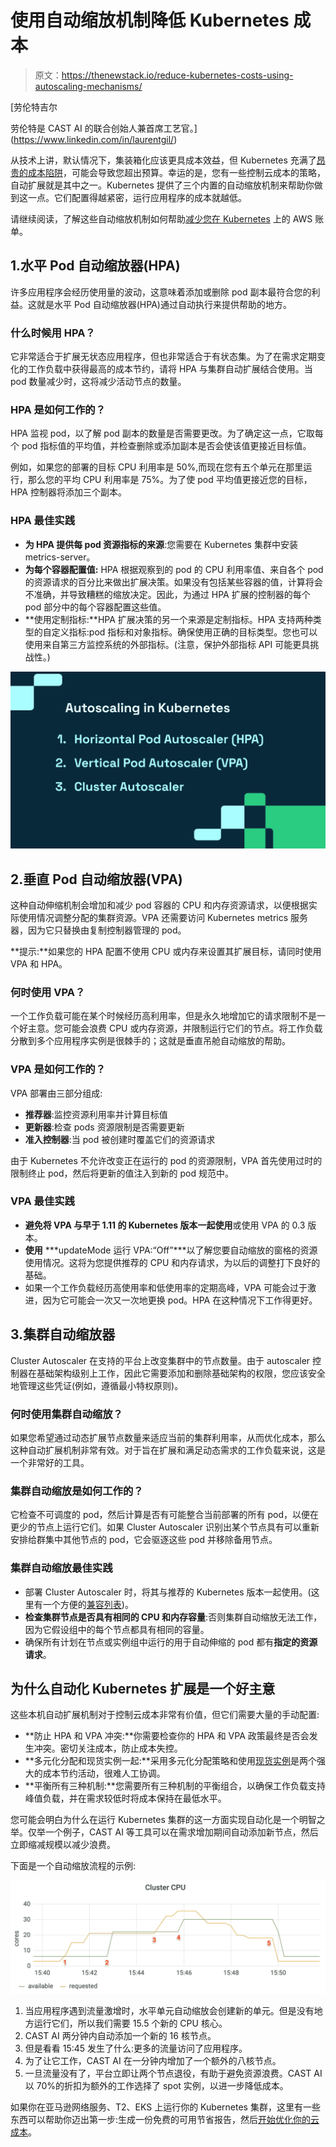 # 使用自动缩放机制降低 Kubernetes 成本

> 原文：<https://thenewstack.io/reduce-kubernetes-costs-using-autoscaling-mechanisms/>

[](https://www.linkedin.com/in/laurentgil/)

 [劳伦特吉尔

劳伦特是 CAST AI 的联合创始人兼首席工艺官。](https://www.linkedin.com/in/laurentgil/) [](https://www.linkedin.com/in/laurentgil/)

从技术上讲，默认情况下，集装箱化应该更具成本效益，但 Kubernetes 充满了[昂贵的成本陷阱](https://thenewstack.io/5-expensive-kubernetes-cost-traps-and-how-to-deal-with-them/)，可能会导致您超出预算。幸运的是，您有一些控制云成本的策略，自动扩展就是其中之一。Kubernetes 提供了三个内置的自动缩放机制来帮助你做到这一点。它们配置得越紧密，运行应用程序的成本就越低。

请继续阅读，了解这些自动缩放机制如何帮助[减少您在 Kubernetes](https://cast.ai/blog/8-best-practices-to-reduce-your-aws-bill-for-kubernetes/) 上的 AWS 账单。

## 1.水平 Pod 自动缩放器(HPA)

许多应用程序会经历使用量的波动，这意味着添加或删除 pod 副本最符合您的利益。这就是水平 Pod 自动缩放器(HPA)通过自动执行来提供帮助的地方。

### 什么时候用 HPA？

它非常适合于扩展无状态应用程序，但也非常适合于有状态集。为了在需求定期变化的工作负载中获得最高的成本节约，请将 HPA 与集群自动扩展结合使用。当 pod 数量减少时，这将减少活动节点的数量。

### HPA 是如何工作的？

HPA 监视 pod，以了解 pod 副本的数量是否需要更改。为了确定这一点，它取每个 pod 指标值的平均值，并检查删除或添加副本是否会使该值更接近目标值。

例如，如果您的部署的目标 CPU 利用率是 50%,而现在您有五个单元在那里运行，那么您的平均 CPU 利用率是 75%。为了使 pod 平均值更接近您的目标，HPA 控制器将添加三个副本。

### HPA 最佳实践

*   **为 HPA 提供每 pod 资源指标的来源**:您需要在 Kubernetes 集群中安装 metrics-server。
*   **为每个容器配置值:** HPA 根据观察到的 pod 的 CPU 利用率值、来自各个 pod 的资源请求的百分比来做出扩展决策。如果没有包括某些容器的值，计算将会不准确，并导致糟糕的缩放决定。因此，为通过 HPA 扩展的控制器的每个 pod 部分中的每个容器配置这些值。
*   **使用定制指标:**HPA 扩展决策的另一个来源是定制指标。HPA 支持两种类型的自定义指标:pod 指标和对象指标。确保使用正确的目标类型。您也可以使用来自第三方监控系统的外部指标。(注意，保护外部指标 API 可能更具挑战性。)

![](img/996c1198e6e36becd338d352a9c787f8.png)

## 2.垂直 Pod 自动缩放器(VPA)

这种自动伸缩机制会增加和减少 pod 容器的 CPU 和内存资源请求，以便根据实际使用情况调整分配的集群资源。VPA 还需要访问 Kubernetes metrics 服务器，因为它只替换由复制控制器管理的 pod。

**提示:**如果您的 HPA 配置不使用 CPU 或内存来设置其扩展目标，请同时使用 VPA 和 HPA。

### 何时使用 VPA？

一个工作负载可能在某个时候经历高利用率，但是永久地增加它的请求限制不是一个好主意。您可能会浪费 CPU 或内存资源，并限制运行它们的节点。将工作负载分散到多个应用程序实例是很棘手的；这就是垂直吊舱自动缩放的帮助。

### VPA 是如何工作的？

VPA 部署由三部分组成:

*   **推荐器**:监控资源利用率并计算目标值
*   **更新器**:检查 pods 资源限制是否需要更新
*   **准入控制器**:当 pod 被创建时覆盖它们的资源请求

由于 Kubernetes 不允许改变正在运行的 pod 的资源限制，VPA 首先使用过时的限制终止 pod，然后将更新的值注入到新的 pod 规范中。

### VPA 最佳实践

*   **避免将 VPA 与早于 1.11 的 Kubernetes 版本一起使用**或使用 VPA 的 0.3 版本。
*   **使用** ***updateMode 运行 VPA:“Off”***以了解您要自动缩放的窗格的资源使用情况。这将为您提供推荐的 CPU 和内存请求，为以后的调整打下良好的基础。
*   如果一个工作负载经历高使用率和低使用率的定期高峰，VPA 可能会过于激进，因为它可能会一次又一次地更换 pod。HPA 在这种情况下工作得更好。

## 3.集群自动缩放器

Cluster Autoscaler 在支持的平台上改变集群中的节点数量。由于 autoscaler 控制器在基础架构级别上工作，因此它需要添加和删除基础架构的权限，您应该安全地管理这些凭证(例如，遵循最小特权原则)。

### 何时使用集群自动缩放？

如果您希望通过动态扩展节点数量来适应当前的集群利用率，从而优化成本，那么这种自动扩展机制非常有效。对于旨在扩展和满足动态需求的工作负载来说，这是一个非常好的工具。

### 集群自动缩放是如何工作的？

它检查不可调度的 pod，然后计算是否有可能整合当前部署的所有 pod，以便在更少的节点上运行它们。如果 Cluster Autoscaler 识别出某个节点具有可以重新安排给群集中其他节点的 pod，它会驱逐这些 pod 并移除备用节点。

### 集群自动缩放最佳实践

*   部署 Cluster Autoscaler 时，将其与推荐的 Kubernetes 版本一起使用。(这里有一个方便的[兼容列表](https://github.com/kubernetes/autoscaler/tree/master/cluster-autoscaler#releases))。
*   **检查集群节点是否具有相同的 CPU 和内存容量**:否则集群自动缩放无法工作，因为它假设组中的每个节点都具有相同的容量。
*   确保所有计划在节点或实例组中运行的用于自动伸缩的 pod 都有**指定的资源请求**。

## 为什么自动化 Kubernetes 扩展是一个好主意

这些本机自动扩展机制对于控制云成本非常有价值，但它们需要大量的手动配置:

*   **防止 HPA 和 VPA 冲突:**你需要检查你的 HPA 和 VPA 政策最终是否会发生冲突。密切关注成本，防止成本失控。
*   **多元化分配和现货实例一起:**采用多元化分配策略和使用[现货实例](https://cast.ai/blog/how-to-reduce-cloud-costs-by-90-spot-instances-and-how-to-use-them/)是两个强大的成本节约活动，很难人工协调。
*   **平衡所有三种机制:**您需要所有三种机制的平衡组合，以确保工作负载支持峰值负载，并在需求较低时将成本保持在最低水平。

您可能会明白为什么在运行 Kubernetes 集群的这一方面实现自动化是一个明智之举。仅举一个例子，CAST AI 等工具可以在需求增加期间自动添加新节点，然后立即缩减规模以减少浪费。

下面是一个自动缩放流程的示例:

![](img/54e8f65feb0a76e853614bb9cb28a20b.png)

1.  当应用程序遇到流量激增时，水平单元自动缩放会创建新的单元。但是没有地方运行它们，所以我们需要 15.5 个新的 CPU 核心。
2.  CAST AI 两分钟内自动添加一个新的 16 核节点。
3.  但是看看 15:45 发生了什么:更多的流量访问了应用程序。
4.  为了让它工作，CAST AI 在一分钟内增加了一个额外的八核节点。
5.  一旦流量没有了，平台立即让两个节点退役，有助于避免资源浪费。CAST AI 以 70%的折扣为额外的工作选择了 spot 实例，以进一步降低成本。

如果你在亚马逊网络服务、T2、EKS 上运行你的 Kubernetes 集群，这里有一些东西可以帮助你迈出第一步:生成一份免费的可用节省报告，然后[开始优化你的云成本](https://cast.ai/eks-optimizer/)。

<svg xmlns:xlink="http://www.w3.org/1999/xlink" viewBox="0 0 68 31" version="1.1"><title>Group</title> <desc>Created with Sketch.</desc></svg>